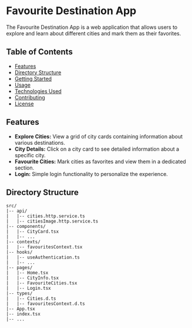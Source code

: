# Favourite Destination App

The Favourite Destination App is a web application that allows users to explore and learn about different cities and mark them as their favorites.

## Table of Contents

- [Features](#features)
- [Directory Structure](#directory-structure)
- [Getting Started](#getting-started)
- [Usage](#usage)
- [Technologies Used](#technologies-used)
- [Contributing](#contributing)
- [License](#license)

## Features

- **Explore Cities:** View a grid of city cards containing information about various destinations.
- **City Details:** Click on a city card to see detailed information about a specific city.
- **Favourite Cities:** Mark cities as favorites and view them in a dedicated section.
- **Login:** Simple login functionality to personalize the experience.

## Directory Structure

```plaintext
src/
|-- api/
|   |-- cities.http.service.ts
|   |-- citiesImage.http.service.ts
|-- components/
|   |-- CityCard.tsx
|   |-- ...
|-- contexts/
|   |-- favouritesContext.tsx
|-- hooks/
|   |-- useAuthentication.ts
|   |-- ...
|-- pages/
|   |-- Home.tsx
|   |-- CityInfo.tsx
|   |-- FavouriteCities.tsx
|   |-- Login.tsx
|-- types/
|   |-- Cities.d.ts
|   |-- favouritesContext.d.ts
|-- App.tsx
|-- index.tsx
|-- ...
```
